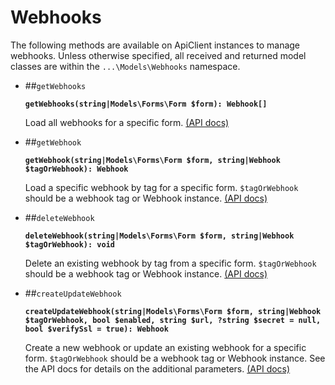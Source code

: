 # Webhooks

The following methods are available on ApiClient instances to manage webhooks. Unless otherwise specified, all received and returned model classes are within the `...\Models\Webhooks` namespace.

- ##`getWebhooks`

  **`getWebhooks(string|Models\Forms\Form $form): Webhook[]`**

  Load all webhooks for a specific form. [(API docs)](https://developer.typeform.com/webhooks/reference/retrieve-webhooks/)

- ##`getWebhook`

  **`getWebhook(string|Models\Forms\Form $form, string|Webhook $tagOrWebhook): Webhook`**

  Load a specific webhook by tag for a specific form. `$tagOrWebhook` should be a webhook tag or Webhook instance. [(API docs)](https://developer.typeform.com/webhooks/reference/retrieve-single-webhook/)

- ##`deleteWebhook`

  **`deleteWebhook(string|Models\Forms\Form $form, string|Webhook $tagOrWebhook): void`**

  Delete an existing webhook by tag from a specific form. `$tagOrWebhook` should be a webhook tag or Webhook instance. [(API docs)](https://developer.typeform.com/webhooks/reference/delete-webhook/)

- ##`createUpdateWebhook`

  **`createUpdateWebhook(string|Models\Forms\Form $form, string|Webhook $tagOrWebhook, bool $enabled, string $url, ?string $secret = null, bool $verifySsl = true): Webhook`**

  Create a new webhook or update an existing webhook for a specific form. `$tagOrWebhook` should be a webhook tag or Webhook instance. See the API docs for details on the additional parameters. [(API docs)](https://developer.typeform.com/webhooks/reference/create-or-update-webhook/)
